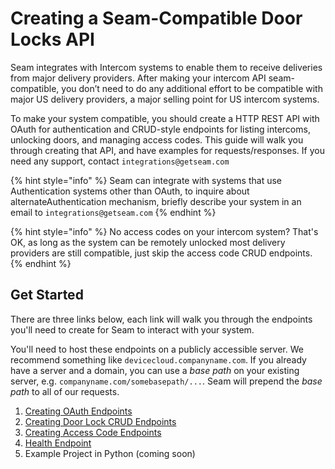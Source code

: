 # Creating a Seam-Compatible Door Locks API

Seam integrates with Intercom systems to enable them to receive deliveries from major delivery providers. After making your intercom API seam-compatible, you don’t need to do any additional effort to be compatible with major US delivery providers, a major selling point for US intercom systems.

To make your system compatible, you should create a HTTP REST API with OAuth for authentication and CRUD-style endpoints for listing intercoms, unlocking doors, and managing access codes. This guide will walk you through creating that API, and have examples for requests/responses. If you need any support, contact `integrations@getseam.com`

{% hint style="info" %}
Seam can integrate with systems that use Authentication systems other than OAuth, to inquire about alternateAuthentication mechanism, briefly describe your system in an email to `integrations@getseam.com`
{% endhint %}

{% hint style="info" %}
No access codes on your intercom system? That's OK, as long as the system can be remotely unlocked most delivery providers are still compatible, just skip the access code CRUD endpoints.
{% endhint %}

## Get Started

There are three links below, each link will walk you through the endpoints you'll need to create for Seam to interact with your system.

You'll need to host these endpoints on a publicly accessible server. We recommend something like `devicecloud.companyname.com`. If you already have a server and a domain, you can use a _base path_ on your existing server, e.g. `companyname.com/somebasepath/...`. Seam will prepend the _base path_ to all of our requests.

1. [Creating OAuth Endpoints](creating-oauth-endpoints.md)
2. [Creating Door Lock CRUD Endpoints](creating-door-lock-crud-endpoints.md)
3. [Creating Access Code Endpoints](creating-access-code-crud-endpoints.md)
4. [Health Endpoint](../creating-a-seam-compatible-intercom-api/creating-the-health-endpoint.md)
5. Example Project in Python (coming soon)
